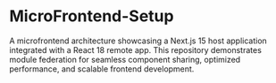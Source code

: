 # MicroFrontend-Setup
A microfrontend architecture showcasing a Next.js 15 host application integrated with a React 18 remote app. This repository demonstrates module federation for seamless component sharing, optimized performance, and scalable frontend development.
